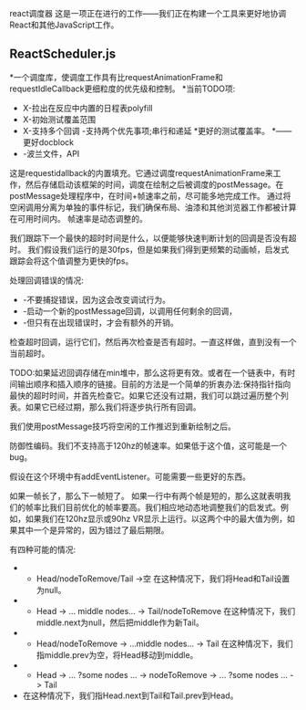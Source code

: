 react调度器
这是一项正在进行的工作——我们正在构建一个工具来更好地协调React和其他JavaScript工作。

## ReactScheduler.js
*一个调度库，使调度工作具有比requestAnimationFrame和requestIdleCallback更细粒度的优先级和控制。
*当前TODO项:
* X-拉出在反应中内置的日程表polyfill
* X-初始测试覆盖范围
* X-支持多个回调
-支持两个优先事项;串行和递延
*更好的测试覆盖率。
*——更好docblock
* -波兰文件，API

这是requestidallback的内置填充。它通过调度requestAnimationFrame来工作，然后存储启动该框架的时间，调度在绘制之后被调度的postMessage。在postMessage处理程序中，在时间+帧速率之前，尽可能多地完成工作。
通过将空闲调用分离为单独的事件标记，我们确保布局、油漆和其他浏览器工作都被计算在可用时间内。
帧速率是动态调整的。


我们跟踪下一个最快的超时时间是什么，以便能够快速判断计划的回调是否没有超时。
我们假设我们运行的是30fps，但是如果我们得到更频繁的动画帧，启发式跟踪会将这个值调整为更快的fps。

处理回调错误的情况:
* -不要捕捉错误，因为这会改变调试行为。
* -启动一个新的postMessage回调，以调用任何剩余的回调，
* -但只有在出现错误时，才会有额外的开销。

检查超时回调，运行它们，然后再次检查是否有超时。一直这样做，直到没有一个当前超时。

TODO:如果延迟回调存储在min堆中，那么这将更有效。或者在一个链表中，有时间输出顺序和插入顺序的链接。目前的方法是一个简单的折衷办法:保持指针指向最快的超时时间，并首先检查它。如果它还没有过期，我们可以跳过遍历整个列表。如果它已经过期，那么我们将逐步执行所有回调。

我们使用postMessage技巧将空闲的工作推迟到重新绘制之后。

防御性编码。我们不支持高于120hz的帧速率。如果低于这个值，这可能是一个bug。

假设在这个环境中有addEventListener。可能需要一些更好的东西。

如果一帧长了，那么下一帧短了。
如果一行中有两个帧是短的，那么这就表明我们的帧率比我们目前优化的帧率要高。我们相应地动态地调整我们的启发式。例如，如果我们在120hz显示或90hz VR显示上运行。以这两个中的最大值为例，如果其中一个是异常的，因为错过了最后期限。

有四种可能的情况:
* - Head/nodeToRemove/Tail ->空
在这种情况下，我们将Head和Tail设置为null。
* - Head -> ... middle nodes... -> Tail/nodeToRemove
在这种情况下，我们middle.next为null，然后把middle作为新Tail。
* - Head/nodeToRemove -> ...middle nodes... -> Tail
在这种情况下，我们指middle.prev为空，将Head移动到middle。
* - Head -> ... ?some nodes ... -> nodeToRemove -> ... ?some nodes ... -> Tail
* 在这种情况下，我们指Head.next到Tail和Tail.prev到Head。
